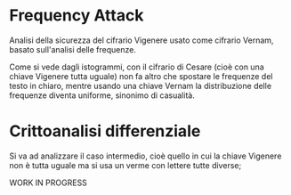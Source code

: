 # Frequency Attack
Analisi della sicurezza del cifrario Vigenere usato come cifrario Vernam, basato sull'analisi delle frequenze.

Come si vede dagli istogrammi, con il cifrario di Cesare (cioè con una chiave Vigenere tutta uguale) non fa altro che spostare le frequenze del testo in chiaro, mentre usando una chiave Vernam la distribuzione delle frequenze diventa uniforme, sinonimo di casualità.

# Crittoanalisi differenziale
Si va ad analizzare il caso intermedio, cioè quello in cui la chiave Vigenere non è tutta uguale ma si usa un verme con lettere tutte diverse;

WORK IN PROGRESS
